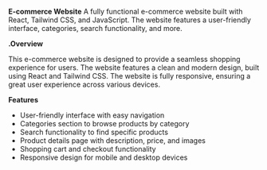 **E-commerce Website**
A fully functional e-commerce website built with React, Tailwind CSS, and JavaScript. The website features a user-friendly interface, categories, search functionality, and more.

**.Overview**

This e-commerce website is designed to provide a seamless shopping experience for users. The website features a clean and modern design, built using React and Tailwind CSS. The website is fully responsive, ensuring a great user experience across various devices.

**Features**

- User-friendly interface with easy navigation
- Categories section to browse products by category
- Search functionality to find specific products
- Product details page with description, price, and images
- Shopping cart and checkout functionality
- Responsive design for mobile and desktop devices
